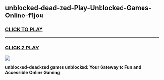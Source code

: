 
## unblocked-dead-zed-Play-Unblocked-Games-Online-f1jou
<h3>
<a href="https://premium76.site?title=unblocked-dead-zed&ref=25A">CLICK TO PLAY</a></h3>
<hr>

<h3>
<a href="https://premium76.site?title=unblocked-dead-zed&ref=25A">CLICK 2 PLAY</a>
  
</h3>

<a href="https://premium76.site?title=unblocked-dead-zed&ref=25A"><img src="https://clearcache.store/games.png"></a>


**unblocked-dead-zed games unblocked: Your Gateway to Fun and Accessible Online Gaming**
